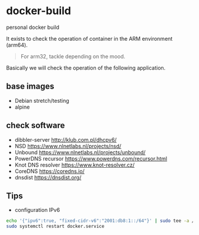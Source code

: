 # docker-build

personal docker build

It exists to check the operation of container in the ARM environment (arm64).
> For arm32, tackle depending on the mood.

Basically we will check the operation of the following application.

## base images

- Debian stretch/testing
- alpine

## check software

- dibbler-server <http://klub.com.pl/dhcpv6/>
- NSD <https://www.nlnetlabs.nl/projects/nsd/>
- Unbound <https://www.nlnetlabs.nl/projects/unbound/>
- PowerDNS recursor <https://www.powerdns.com/recursor.html>
- Knot DNS resolver <https://www.knot-resolver.cz/>
- CoreDNS <https://coredns.io/>
- dnsdist <https://dnsdist.org/>

## Tips

- configuration IPv6

```bash
echo '{"ipv6":true, "fixed-cidr-v6":"2001:db8:1::/64"}' | sudo tee -a /etc/docker/daemon.json
sudo systemctl restart docker.service
```
